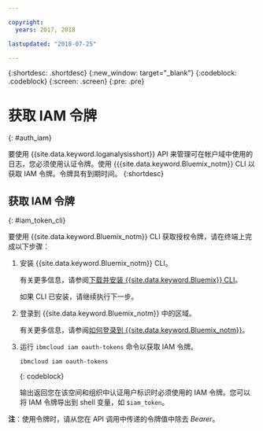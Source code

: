 ```yaml
---

copyright:
  years: 2017, 2018

lastupdated: "2018-07-25"

---
```



{:shortdesc: .shortdesc}
{:new_window: target="_blank"}
{:codeblock: .codeblock}
{:screen: .screen}
{:pre: .pre}


# 获取 IAM 令牌
{: #auth_iam}

要使用 {{site.data.keyword.loganalysisshort}} API 来管理可在帐户域中使用的日志，您必须使用认证令牌。使用 {{{site.data.keyword.Bluemix_notm}} CLI 以获取 IAM 令牌。令牌具有到期时间。
{:shortdesc}


## 获取 IAM 令牌
{: #iam_token_cli}

要使用 {{site.data.keyword.Bluemix_notm}} CLI 获取授权令牌，请在终端上完成以下步骤：

1. 安装 {{site.data.keyword.Bluemix_notm}} CLI。

   有关更多信息，请参阅[下载并安装 {{site.data.keyword.Bluemix}} CLI](/docs/cli/index.html#overview)。
   
   如果 CLI 已安装，请继续执行下一步。
    
2. 登录到 {{site.data.keyword.Bluemix_notm}} 中的区域。 

    有关更多信息，请参阅[如何登录到 {{site.data.keyword.Bluemix_notm}}](/docs/services/CloudLogAnalysis/qa/cli_qa.html#login)。
	
3. 运行 `ibmcloud iam oauth-tokens` 命令以获取 IAM 令牌。

    ```
	ibmcloud iam oauth-tokens
	```
	{: codeblock}
	
	输出返回您在该空间和组织中认证用户标识时必须使用的 IAM 令牌。您可以将 IAM 令牌导出到 shell 变量，如 `$iam_token`。



**注**：使用令牌时，请从您在 API 调用中传递的令牌值中除去 *Bearer*。

